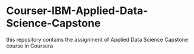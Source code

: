 # Courser-IBM-Applied-Data-Science-Capstone
this repository contains the assignment of Applied Data Science Capstone course in Coursera
